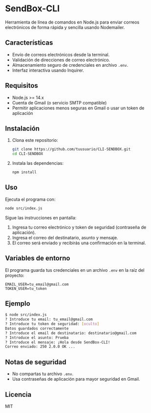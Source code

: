 # SendBox-CLI

Herramienta de línea de comandos en Node.js para enviar correos electrónicos de forma rápida y sencilla usando Nodemailer.

## Características

- Envío de correos electrónicos desde la terminal.
- Validación de direcciones de correo electrónico.
- Almacenamiento seguro de credenciales en archivo `.env`.
- Interfaz interactiva usando Inquirer.

## Requisitos

- Node.js >= 14.x
- Cuenta de Gmail (o servicio SMTP compatible)
- Permitir aplicaciones menos seguras en Gmail o usar un token de aplicación

## Instalación

1. Clona este repositorio:
   ```bash
   git clone https://github.com/tuusuario/CLI-SENDBOX.git
   cd CLI-SENDBOX
   ```

2. Instala las dependencias:
   ```bash
   npm install
   ```

## Uso

Ejecuta el programa con:

```bash
node src/index.js
```

Sigue las instrucciones en pantalla:

1. Ingresa tu correo electrónico y token de seguridad (contraseña de aplicación).
2. Ingresa el correo del destinatario, asunto y mensaje.
3. El correo será enviado y recibirás una confirmación en la terminal.

## Variables de entorno

El programa guarda tus credenciales en un archivo `.env` en la raíz del proyecto:

```
EMAIL_USER=tu_email@gmail.com
TOKEN_USER=tu_token
```

## Ejemplo

```bash
$ node src/index.js
? Introduce tu email: tu_email@gmail.com
? Introduce tu token de seguridad: [oculto]
Datos guardados correctamente
? Introduce el email de destinatario: destinatario@gmail.com
? Introduce el asunto: Prueba
? Introduce el mensaje: ¡Hola desde SendBox-CLI!
Correo enviado: 250 2.0.0 OK ...
```

## Notas de seguridad

- No compartas tu archivo `.env`.
- Usa contraseñas de aplicación para mayor seguridad en Gmail.

## Licencia

MIT
